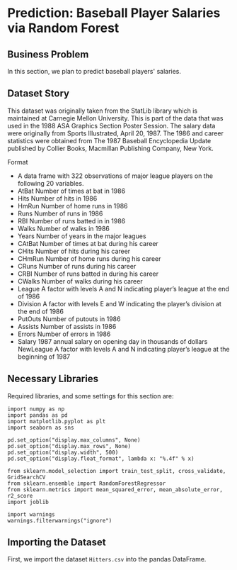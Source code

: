 <h1> 
  Prediction: Baseball Player Salaries via Random Forest
</h1>

## Business Problem

In this section, we plan to predict baseball players' salaries.

## Dataset Story

This dataset was originally taken from the StatLib library which is maintained at Carnegie Mellon University. This is part of the data that was used in the 1988 ASA Graphics Section Poster Session. The salary data were originally from Sports Illustrated, April 20, 1987. The 1986 and career statistics were obtained from The 1987 Baseball Encyclopedia Update published by Collier Books, Macmillan Publishing Company, New York.

Format
* A data frame with 322 observations of major league players on the following 20 variables.
* AtBat Number of times at bat in 1986
* Hits Number of hits in 1986
* HmRun Number of home runs in 1986
* Runs Number of runs in 1986
* RBI Number of runs batted in in 1986
* Walks Number of walks in 1986
* Years Number of years in the major leagues
* CAtBat Number of times at bat during his career
* CHits Number of hits during his career
* CHmRun Number of home runs during his career
* CRuns Number of runs during his career
* CRBI Number of runs batted in during his career
* CWalks Number of walks during his career
* League A factor with levels A and N indicating player’s league at the end of 1986
* Division A factor with levels E and W indicating the player’s division at the end of 1986
* PutOuts Number of putouts in 1986
* Assists Number of assists in 1986
* Errors Number of errors in 1986
* Salary 1987 annual salary on opening day in thousands of dollars
NewLeague A factor with levels A and N indicating player’s league at the beginning of 1987

## Necessary Libraries

Required libraries, and some settings for this section are:

```
import numpy as np
import pandas as pd
import matplotlib.pyplot as plt
import seaborn as sns

pd.set_option("display.max_columns", None)
pd.set_option("display.max_rows", None)
pd.set_option("display.width", 500)
pd.set_option("display.float_format", lambda x: "%.4f" % x)

from sklearn.model_selection import train_test_split, cross_validate, GridSearchCV
from sklearn.ensemble import RandomForestRegressor
from sklearn.metrics import mean_squared_error, mean_absolute_error, r2_score
import joblib

import warnings
warnings.filterwarnings("ignore")
```

## Importing the Dataset

First, we import the dataset `Hitters.csv` into the pandas DataFrame.
